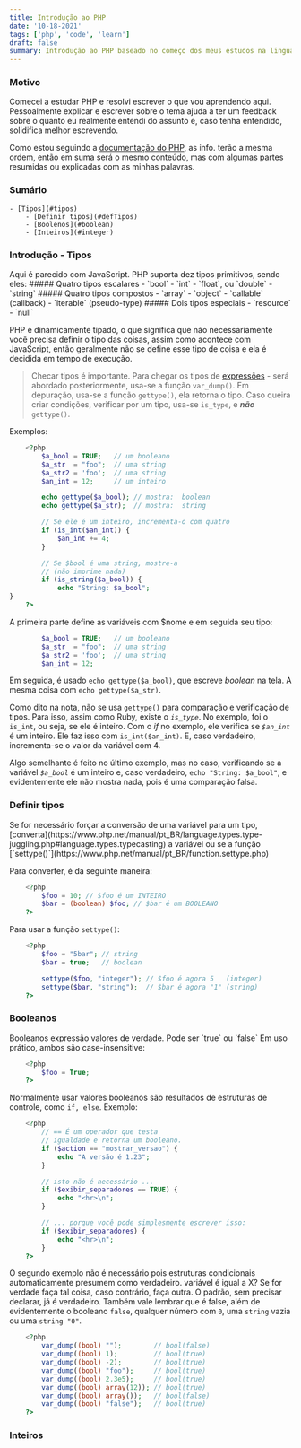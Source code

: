 ```yaml
---
title: Introdução ao PHP
date: '10-18-2021'
tags: ['php', 'code', 'learn']
draft: false
summary: Introdução ao PHP baseado no começo dos meus estudos na linguagem.
---
```


### Motivo

Comecei a estudar PHP e resolvi escrever o que vou aprendendo aqui. Pessoalmente explicar e escrever sobre o tema ajuda a ter um feedback sobre o quanto eu realmente entendi do assunto e, caso tenha entendido, solidifica melhor escrevendo.

Como estou seguindo a [documentação do PHP](https://www.php.net/manual/pt_BR/langref.php), as info. terão a mesma ordem, então em suma será o mesmo conteúdo, mas com algumas partes resumidas ou explicadas com as minhas palavras.

### Sumário

    - [Tipos](#tipos)
        - [Definir tipos](#defTipos)
        - [Boolenos](#boolean)
        - [Inteiros](#integer)

<h3 id="tipos">Introdução - Tipos</h3>
Aqui é parecido com JavaScript. PHP suporta dez tipos primitivos, sendo eles:
##### Quatro tipos escalares
- `bool`
- `int`
- `float`, ou `double`
- `string`
##### Quatro tipos compostos
- `array`
- `object`
- `callable` (callback)
- `iterable` (pseudo-type)
##### Dois tipos especiais
- `resource`
- `null`

PHP é dinamicamente tipado, o que significa que não necessariamente você precisa definir o tipo das coisas, assim como acontece com JavaScript, então geralmente não se define esse tipo de coisa e ela é decidida em tempo de execução.

> Checar tipos é importante. Para chegar os tipos de [expressões](https://www.php.net/manual/pt_BR/language.expressions.php) - será abordado posteriormente, usa-se a função `var_dump()`. Em depuração, usa-se a função `gettype()`, ela retorna o tipo. Caso queira criar condições, verificar por um tipo, usa-se `is_type`, e **_não_** `gettype()`.

Exemplos:

```php
    <?php
        $a_bool = TRUE;   // um booleano
        $a_str  = "foo";  // uma string
        $a_str2 = 'foo';  // uma string
        $an_int = 12;     // um inteiro

        echo gettype($a_bool); // mostra:  boolean
        echo gettype($a_str);  // mostra:  string

        // Se ele é um inteiro, incrementa-o com quatro
        if (is_int($an_int)) {
            $an_int += 4;
        }

        // Se $bool é uma string, mostre-a
        // (não imprime nada)
        if (is_string($a_bool)) {
            echo "String: $a_bool";
}
    ?>
```

A primeira parte define as variáveis com $nome e em seguida seu tipo:

```php
        $a_bool = TRUE;   // um booleano
        $a_str  = "foo";  // uma string
        $a_str2 = 'foo';  // uma string
        $an_int = 12;
```

Em seguida, é usado `echo gettype($a_bool)`, que escreve _boolean_ na tela. A mesma coisa com `echo gettype($a_str)`.

Como dito na nota, não se usa `gettype()` para comparação e verificação de tipos. Para isso, assim como Ruby, existe o _`is_type`_. No exemplo, foi o `is_int`, ou seja, se ele é inteiro. Com o _if_ no exemplo, ele verifica se _`$an_int`_ é um inteiro. Ele faz isso com `is_int($an_int)`. E, caso verdadeiro, incrementa-se o valor da variável com 4.

Algo semelhante é feito no último exemplo, mas no caso, verificando se a variável _`$a_bool`_ é um inteiro e, caso verdadeiro, `echo "String: $a_bool"`, e evidentemente ele não mostra nada, pois é uma comparação falsa.

<h3 id="defTipos">Definir tipos</h3>
Se for necessário forçar a conversão de uma variável para um tipo, [converta](https://www.php.net/manual/pt_BR/language.types.type-juggling.php#language.types.typecasting) a variável ou se a função [`settype()`](https://www.php.net/manual/pt_BR/function.settype.php)

Para converter, é da seguinte maneira:

```php
    <?php
        $foo = 10; // $foo é um INTEIRO
        $bar = (boolean) $foo; // $bar é um BOOLEANO
    ?>
```

Para usar a função `settype()`:

```php
    <?php
        $foo = "5bar"; // string
        $bar = true;   // boolean

        settype($foo, "integer"); // $foo é agora 5   (integer)
        settype($bar, "string");  // $bar é agora "1" (string)
    ?>
```

<h3 id="boolean">Booleanos</h3>
Booleanos expressão valores de verdade. Pode ser `true` ou `false`
Em uso prático, ambos são case-insensitive:

```php
    <?php
        $foo = True;
    ?>
```

Normalmente usar valores booleanos são resultados de estruturas de controle, como `if, else`. Exemplo:

```php
    <?php
        // == É um operador que testa
        // igualdade e retorna um booleano.
        if ($action == "mostrar_versao") {
            echo "A versão é 1.23";
        }

        // isto não é necessário ...
        if ($exibir_separadores == TRUE) {
            echo "<hr>\n";
        }

        // ... porque você pode simplesmente escrever isso:
        if ($exibir_separadores) {
            echo "<hr>\n";
        }
    ?>
```

O segundo exemplo não é necessário pois estruturas condicionais automaticamente presumem como verdadeiro. variável é igual a X? Se for verdade faça tal coisa, caso contrário, faça outra. O padrão, sem precisar declarar, já é verdadeiro.
Também vale lembrar que é false, além de evidentemente o booleano `false`, qualquer número com `0`, uma `string` vazia ou uma `string "0"`.

```php
    <?php
        var_dump((bool) "");        // bool(false)
        var_dump((bool) 1);         // bool(true)
        var_dump((bool) -2);        // bool(true)
        var_dump((bool) "foo");     // bool(true)
        var_dump((bool) 2.3e5);     // bool(true)
        var_dump((bool) array(12)); // bool(true)
        var_dump((bool) array());   // bool(false)
        var_dump((bool) "false");   // bool(true)
    ?>
```

<h3 id="integer">Inteiros</h3>
